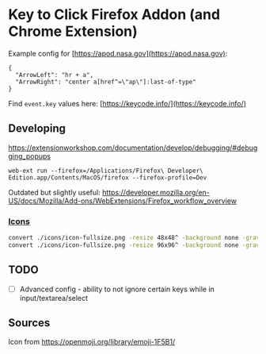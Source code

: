 # Key to Click Firefox Addon (and Chrome Extension)
Example config for [https://apod.nasa.gov](https://apod.nasa.gov):
```
{
  "ArrowLeft": "hr + a",
  "ArrowRight": "center a[href^=\"ap\"]:last-of-type"
}
```
Find `event.key` values here: [https://keycode.info/](https://keycode.info/)

## Developing
https://extensionworkshop.com/documentation/develop/debugging/#debugging_popups

`web-ext run --firefox=/Applications/Firefox\ Developer\ Edition.app/Contents/MacOS/firefox --firefox-profile=Dev`  

Outdated but slightly useful: https://developer.mozilla.org/en-US/docs/Mozilla/Add-ons/WebExtensions/Firefox_workflow_overview

### [Icons](https://developer.mozilla.org/en-US/docs/Mozilla/Add-ons/WebExtensions/manifest.json/icons)
```sh
convert ./icons/icon-fullsize.png -resize 48x48^ -background none -gravity center -extent 48x48 icons/icon.png
convert ./icons/icon-fullsize.png -resize 96x96^ -background none -gravity center -extent 96x96 icons/icon@2x.png
```

## TODO
- [ ] Advanced config - ability to not ignore certain keys while in input/textarea/select

## Sources
Icon from https://openmoji.org/library/emoji-1F5B1/
